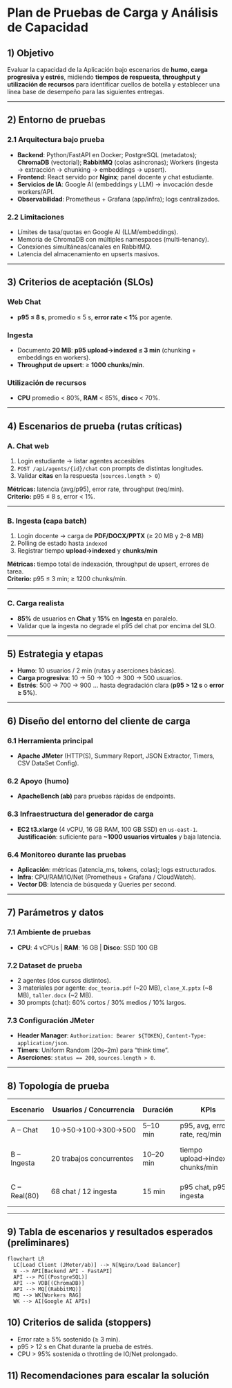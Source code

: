 # Plan de Pruebas de Carga y Análisis de Capacidad

## 1) Objetivo
Evaluar la capacidad de la Aplicación bajo escenarios de **humo, carga progresiva y estrés**, midiendo **tiempos de respuesta, throughput y utilización de recursos** para identificar cuellos de botella y establecer una línea base de desempeño para las siguientes entregas.

---

## 2) Entorno de pruebas

### 2.1 Arquitectura bajo prueba
- **Backend**: Python/FastAPI en Docker; PostgreSQL (metadatos); **ChromaDB** (vectorial); **RabbitMQ** (colas asíncronas); Workers (ingesta → extracción → chunking → embeddings → upsert).  
- **Frontend**: React servido por **Nginx**; panel docente y chat estudiante.  
- **Servicios de IA**: Google AI (embeddings y LLM) → invocación desde workers/API.  
- **Observabilidad**: Prometheus + Grafana (app/infra); logs centralizados.

### 2.2 Limitaciones
- Límites de tasa/quotas en Google AI (LLM/embeddings).  
- Memoria de ChromaDB con múltiples namespaces (multi-tenancy).  
- Conexiones simultáneas/canales en RabbitMQ.  
- Latencia del almacenamiento en upserts masivos.

---

## 3) Criterios de aceptación (SLOs)

### Web Chat
- **p95 ≤ 8 s**, promedio ≤ 5 s, **error rate < 1%** por agente.

### Ingesta
- Documento **20 MB**: **p95 upload→indexed ≤ 3 min** (chunking + embeddings en workers).  
- **Throughput de upsert**: ≥ **1000 chunks/min**.

### Utilización de recursos
- **CPU** promedio < 80%, **RAM** < 85%, **disco** < 70%.

---

## 4) Escenarios de prueba (rutas críticas)

### A. Chat web
1. Login estudiante → listar agentes accesibles  
2. `POST /api/agents/{id}/chat` con prompts de distintas longitudes.
3. Validar **citas** en la respuesta (`sources.length > 0`)  

**Métricas:** latencia (avg/p95), error rate, throughput (req/min).  
**Criterio:** p95 ≤ 8 s, error < 1%.

---

### B. Ingesta (capa batch)
1. Login docente → carga de **PDF/DOCX/PPTX** (≥ 20 MB y 2–8 MB)  
2. Polling de estado hasta `indexed`  
3. Registrar tiempo **upload→indexed** y **chunks/min**  

**Métricas:** tiempo total de indexación, throughput de upsert, errores de tarea.  
**Criterio:** p95 ≤ 3 min; ≥ 1200 chunks/min.

---

### C. Carga realista
- **85%** de usuarios en **Chat** y **15%** en **Ingesta** en paralelo.  
- Validar que la ingesta no degrade el p95 del chat por encima del SLO.

---

## 5) Estrategia y etapas
- **Humo**: 10 usuarios / 2 min (rutas y aserciones básicas).  
- **Carga progresiva**: 10 → 50 → 100 → 300 → 500 usuarios.  
- **Estrés**: 500 → 700 → 900 … hasta degradación clara (**p95 > 12 s** o **error ≥ 5%**).  

---

## 6) Diseño del entorno del cliente de carga

### 6.1 Herramienta principal
- **Apache JMeter** (HTTP(S), Summary Report, JSON Extractor, Timers, CSV DataSet Config).  

### 6.2 Apoyo (humo)
- **ApacheBench (ab)** para pruebas rápidas de endpoints.

### 6.3 Infraestructura del generador de carga
- **EC2 t3.xlarge** (4 vCPU, 16 GB RAM, 100 GB SSD) en `us-east-1`.  
  **Justificación**: suficiente para **~1000 usuarios virtuales** y baja latencia.

### 6.4 Monitoreo durante las pruebas
- **Aplicación**: métricas (latencia_ms, tokens, colas); logs estructurados.  
- **Infra**: CPU/RAM/IO/Net (Prometheus + Grafana / CloudWatch).  
- **Vector DB**: latencia de búsqueda y Queries per second.

---

## 7) Parámetros y datos

### 7.1 Ambiente de pruebas
- **CPU**: 4 vCPUs | **RAM**: 16 GB | **Disco**: SSD 100 GB 

### 7.2 Dataset de prueba
- 2 agentes (dos cursos distintos).  
- 3 materiales por agente: `doc_teoria.pdf` (~20 MB), `clase_X.pptx` (~8 MB), `taller.docx` (~2 MB).  
- 30 prompts (chat): 60% cortos / 30% medios / 10% largos.

### 7.3 Configuración JMeter
- **Header Manager**: `Authorization: Bearer ${TOKEN}`, `Content-Type: application/json`.  
- **Timers**: Uniform Random (20s–2m) para “think time”.  
- **Aserciones**: `status == 200`, `sources.length > 0`.

---

## 8) Topología de prueba

| Escenario   | Usuarios / Concurrencia  | Duración  | KPIs                              | Resultado esperado              |
| ----------- | ------------------------ | --------- | --------------------------------- | ------------------------------- |
| A – Chat    | 10→50→100→300→500        | 5–10 min  | p95, avg, error rate, req/min     | p95 ≤ 8 s, err < 1%             |
| B – Ingesta | 20 trabajos concurrentes | 10–20 min | tiempo upload→indexed, chunks/min | p95 ≤ 3 min; ≥ 1000 chunks/min  |
| C – Real(80)| 68 chat / 12 ingesta     | 15 min    | p95 chat, p95 ingesta             | p95 chat ≤ 8 s; ingesta ≤ 3 min |

---

## 9) Tabla de escenarios y resultados esperados (preliminares)

```mermaid
flowchart LR
  LC[Load Client (JMeter/ab)] --> N[Nginx/Load Balancer]
  N --> API[Backend API - FastAPI]
  API --> PG[(PostgreSQL)]
  API --> VDB[(ChromaDB)]
  API --> MQ[(RabbitMQ)]
  MQ --> WK[Workers RAG]
  WK --> AI[Google AI APIs]
```

## 10) Criterios de salida (stoppers)

- Error rate ≥ 5% sostenido (≥ 3 min).
- p95 > 12 s en Chat durante la prueba de estrés.
- CPU > 95% sostenida o throttling de IO/Net prolongado.

## 11) Recomendaciones para escalar la solución

